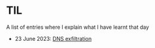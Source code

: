 # TIL
A list of entries where I explain what I have learnt that day

- 23 June 2023: [DNS exfiltration](23.06.2021.md)